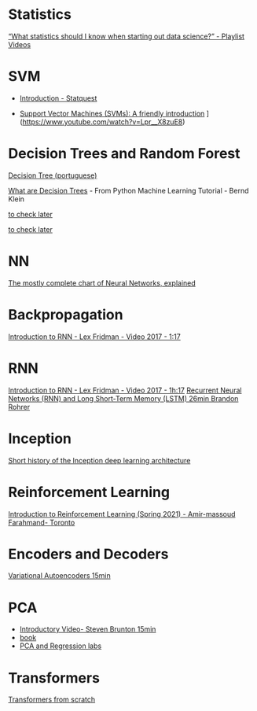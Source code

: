 # Statistics

[“What statistics should I know when starting out data science?” - Playlist Videos](https://www.youtube.com/playlist?list=PLFzsFUO-y0HDWkdsBMtufEThI2I3c9WlZ)


# SVM

* [Introduction - Statquest](https://www.youtube.com/watch?v=efR1C6CvhmE&t=222s)

* [Support Vector Machines (SVMs): A friendly introduction](https://www.youtube.com/watch?v=Lpr__X8zuE8)
](https://www.youtube.com/watch?v=Lpr__X8zuE8)


# Decision Trees and Random Forest

[Decision Tree (portuguese)](https://medium.com/machine-learning-beyond-deep-learning/%C3%A1rvores-de-decis%C3%A3o-3f52f6420b69)

[What are Decision Trees](https://www.python-course.eu/Decision_Trees.php) - From Python Machine Learning Tutorial - Bernd Klein 

[to check later](https://blog.paperspace.com/decision-trees/)

[to check later](https://www.analyticsvidhya.com/blog/2016/04/tree-based-algorithms-complete-tutorial-scratch-in-python/)


# NN
[The mostly complete chart of Neural Networks, explained](https://towardsdatascience.com/the-mostly-complete-chart-of-neural-networks-explained-3fb6f2367464)


# Backpropagation

[Introduction to RNN - Lex Fridman - Video 2017 - 1:17](https://www.youtube.com/watch?v=nFTQ7kHQWtc)

# RNN 

[Introduction to RNN - Lex Fridman - Video 2017 - 1h:17](https://www.youtube.com/watch?v=nFTQ7kHQWtc)
[Recurrent Neural Networks (RNN) and Long Short-Term Memory (LSTM) 26min  Brandon Rohrer
](https://www.youtube.com/watch?v=WCUNPb-5EYI&t=0s)

# Inception 

[Short history of the Inception deep learning architecture](https://nicolovaligi.com/history-inception-deep-learning-architecture.html)

# Reinforcement Learning

[Introduction to Reinforcement Learning (Spring 2021) - Amir-massoud Farahmand- Toronto](https://amfarahmand.github.io/IntroRL/)

# Encoders and Decoders

[Variational Autoencoders 15min](https://www.youtube.com/watch?v=9zKuYvjFFS8&t=0s)


# PCA

* [Introductory Video- Steven Brunton 15min](https://www.youtube.com/watch?v=fkf4IBRSeEc)
* [book](http://databookuw.com/databook.pdf)
* [ PCA and Regression labs](https://github.com/mml-book/mml-book.github.io/tree/master/tutorials)

# Transformers

[Transformers from scratch](http://peterbloem.nl/blog/transformers)


